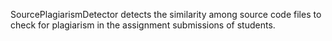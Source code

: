 SourcePlagiarismDetector detects the similarity among source code files to check for plagiarism in the assignment submissions of students.

